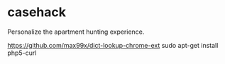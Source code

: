 # casehack
Personalize the apartment hunting experience. 

https://github.com/max99x/dict-lookup-chrome-ext
sudo apt-get install php5-curl
